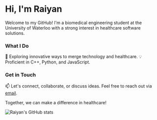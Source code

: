# Hi, I'm **Raiyan**

Welcome to my GitHub! I'm a biomedical engineering student at the University of Waterloo with a strong interest in healthcare software solutions. 

### What I Do

🚀 Exploring innovative ways to merge technology and healthcare.
💡 Proficient in C++, Python, and JavaScript.

### Get in Touch

📫 Let's connect, collaborate, or discuss ideas. Feel free to reach out via [email](mailto:raiyanjaz@gmail.com).

Together, we can make a difference in healthcare!

![Raiyan's GitHub stats](https://github-readme-stats.vercel.app/api?username=raiyanjaz&show_icons=true&theme=transparent)
